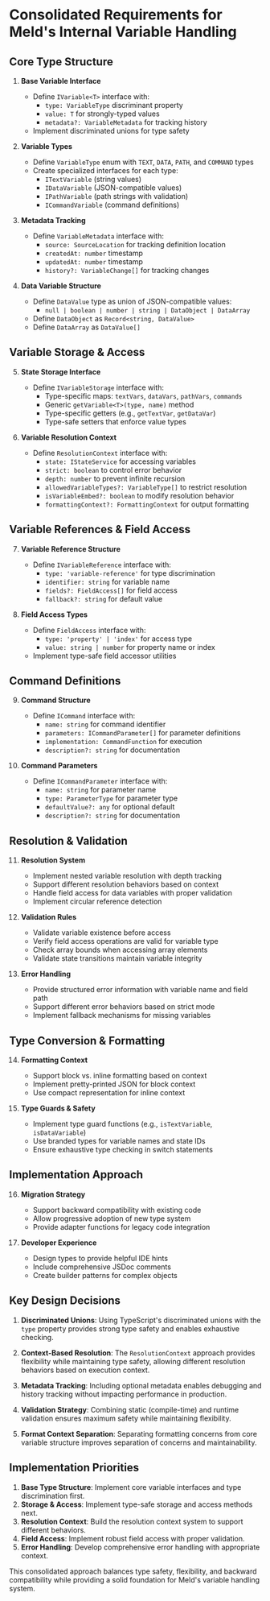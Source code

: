 # Consolidated Requirements for Meld's Internal Variable Handling

## Core Type Structure

1. **Base Variable Interface**
   - Define `IVariable<T>` interface with:
     - `type: VariableType` discriminant property
     - `value: T` for strongly-typed values
     - `metadata?: VariableMetadata` for tracking history
   - Implement discriminated unions for type safety

2. **Variable Types**
   - Define `VariableType` enum with `TEXT`, `DATA`, `PATH`, and `COMMAND` types
   - Create specialized interfaces for each type:
     - `ITextVariable` (string values)
     - `IDataVariable` (JSON-compatible values)
     - `IPathVariable` (path strings with validation)
     - `ICommandVariable` (command definitions)

3. **Metadata Tracking**
   - Define `VariableMetadata` interface with:
     - `source: SourceLocation` for tracking definition location
     - `createdAt: number` timestamp
     - `updatedAt: number` timestamp
     - `history?: VariableChange[]` for tracking changes

4. **Data Variable Structure**
   - Define `DataValue` type as union of JSON-compatible values:
     - `null | boolean | number | string | DataObject | DataArray`
   - Define `DataObject` as `Record<string, DataValue>`
   - Define `DataArray` as `DataValue[]`

## Variable Storage & Access

5. **State Storage Interface**
   - Define `IVariableStorage` interface with:
     - Type-specific maps: `textVars`, `dataVars`, `pathVars`, `commands`
     - Generic `getVariable<T>(type, name)` method
     - Type-specific getters (e.g., `getTextVar`, `getDataVar`)
     - Type-safe setters that enforce value types

6. **Variable Resolution Context**
   - Define `ResolutionContext` interface with:
     - `state: IStateService` for accessing variables
     - `strict: boolean` to control error behavior
     - `depth: number` to prevent infinite recursion
     - `allowedVariableTypes?: VariableType[]` to restrict resolution
     - `isVariableEmbed?: boolean` to modify resolution behavior
     - `formattingContext?: FormattingContext` for output formatting

## Variable References & Field Access

7. **Variable Reference Structure**
   - Define `IVariableReference` interface with:
     - `type: 'variable-reference'` for type discrimination
     - `identifier: string` for variable name
     - `fields?: FieldAccess[]` for field access
     - `fallback?: string` for default value

8. **Field Access Types**
   - Define `FieldAccess` interface with:
     - `type: 'property' | 'index'` for access type
     - `value: string | number` for property name or index
   - Implement type-safe field accessor utilities

## Command Definitions

9. **Command Structure**
   - Define `ICommand` interface with:
     - `name: string` for command identifier
     - `parameters: ICommandParameter[]` for parameter definitions
     - `implementation: CommandFunction` for execution
     - `description?: string` for documentation

10. **Command Parameters**
    - Define `ICommandParameter` interface with:
      - `name: string` for parameter name
      - `type: ParameterType` for parameter type
      - `defaultValue?: any` for optional default
      - `description?: string` for documentation

## Resolution & Validation

11. **Resolution System**
    - Implement nested variable resolution with depth tracking
    - Support different resolution behaviors based on context
    - Handle field access for data variables with proper validation
    - Implement circular reference detection

12. **Validation Rules**
    - Validate variable existence before access
    - Verify field access operations are valid for variable type
    - Check array bounds when accessing array elements
    - Validate state transitions maintain variable integrity

13. **Error Handling**
    - Provide structured error information with variable name and field path
    - Support different error behaviors based on strict mode
    - Implement fallback mechanisms for missing variables

## Type Conversion & Formatting

14. **Formatting Context**
    - Support block vs. inline formatting based on context
    - Implement pretty-printed JSON for block context
    - Use compact representation for inline context

15. **Type Guards & Safety**
    - Implement type guard functions (e.g., `isTextVariable`, `isDataVariable`)
    - Use branded types for variable names and state IDs
    - Ensure exhaustive type checking in switch statements

## Implementation Approach

16. **Migration Strategy**
    - Support backward compatibility with existing code
    - Allow progressive adoption of new type system
    - Provide adapter functions for legacy code integration

17. **Developer Experience**
    - Design types to provide helpful IDE hints
    - Include comprehensive JSDoc comments
    - Create builder patterns for complex objects

## Key Design Decisions

1. **Discriminated Unions**: Using TypeScript's discriminated unions with the `type` property provides strong type safety and enables exhaustive checking.

2. **Context-Based Resolution**: The `ResolutionContext` approach provides flexibility while maintaining type safety, allowing different resolution behaviors based on execution context.

3. **Metadata Tracking**: Including optional metadata enables debugging and history tracking without impacting performance in production.

4. **Validation Strategy**: Combining static (compile-time) and runtime validation ensures maximum safety while maintaining flexibility.

5. **Format Context Separation**: Separating formatting concerns from core variable structure improves separation of concerns and maintainability.

## Implementation Priorities

1. **Base Type Structure**: Implement core variable interfaces and type discrimination first.
2. **Storage & Access**: Implement type-safe storage and access methods next.
3. **Resolution Context**: Build the resolution context system to support different behaviors.
4. **Field Access**: Implement robust field access with proper validation.
5. **Error Handling**: Develop comprehensive error handling with appropriate context.

This consolidated approach balances type safety, flexibility, and backward compatibility while providing a solid foundation for Meld's variable handling system.